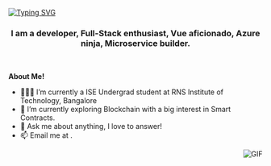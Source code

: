 [![Typing SVG](https://readme-typing-svg.herokuapp.com?font=Fira+Code&pause=1000&color=DFE1E5&background=00A1E0CE&width=435&lines=Hi%2C+I'm+Hitori+Hikari+%F0%9F%91%8B)](https://git.io/typing-svg)

<h3 align="center">I am a developer, Full-Stack enthusiast, Vue aficionado, Azure ninja, Microservice builder.</h3>
</br>

**About Me!**

- 👨🏽‍💻 I’m currently a ISE Undergrad student at RNS Institute of Technology, Bangalore
- 🌱 I’m currently exploring Blockchain with a big interest in Smart Contracts. 
- 💬 Ask me about anything, I love to answer!
- 📫 Email me at []().

<img align="right" alt="GIF" src="https://media.giphy.com/media/LmNwrBhejkK9EFP504/giphy.gif" />
